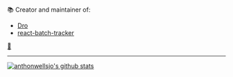 📚 Creator and maintainer of:
- [Dro](https://crates.io/crates/dro)
- [react-batch-tracker](https://www.npmjs.com/package/react-batch-tracker)

[🚰](https://github.com/anthonwellsjo/homebrew-tap/tree/main/Formula)



----------------------------------------------------------------------------------------

[![anthonwellsjo's github stats](https://github-readme-stats.vercel.app/api?username=anthonwellsjo&show_icons=true&title_color=fff&icon_color=79ff97&text_color=9f9f9f&bg_color=151515&include_all_commits=true&count_private=true)](https://github.com/anthonwellsjo)
